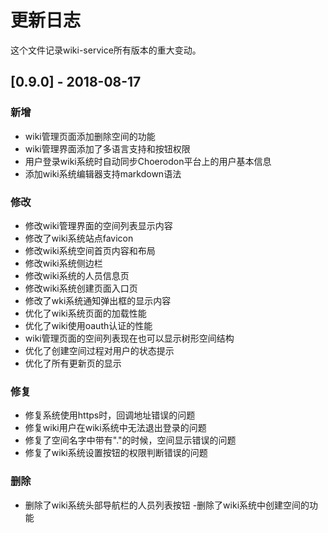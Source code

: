 # 更新日志
这个文件记录wiki-service所有版本的重大变动。
## [0.9.0] - 2018-08-17
### 新增
- wiki管理页面添加删除空间的功能
- wiki管理界面添加了多语言支持和按钮权限
- 用户登录wiki系统时自动同步Choerodon平台上的用户基本信息
- 添加wiki系统编辑器支持markdown语法

### 修改
- 修改wiki管理界面的空间列表显示内容
- 修改了wiki系统站点favicon
- 修改wiki系统空间首页内容和布局
- 修改wiki系统侧边栏
- 修改wiki系统的人员信息页
- 修改wiki系统创建页面入口页
- 修改了wki系统通知弹出框的显示内容
- 优化了wiki系统页面的加载性能
- 优化了wiki使用oauth认证的性能
- wiki管理页面的空间列表现在也可以显示树形空间结构
- 优化了创建空间过程对用户的状态提示
- 优化了所有更新页的显示

### 修复
- 修复系统使用https时，回调地址错误的问题
- 修复wiki用户在wiki系统中无法退出登录的问题
- 修复了空间名字中带有"."的时候，空间显示错误的问题
- 修复了wiki系统设置按钮的权限判断错误的问题

### 删除
- 删除了wiki系统头部导航栏的人员列表按钮
-删除了wiki系统中创建空间的功能
